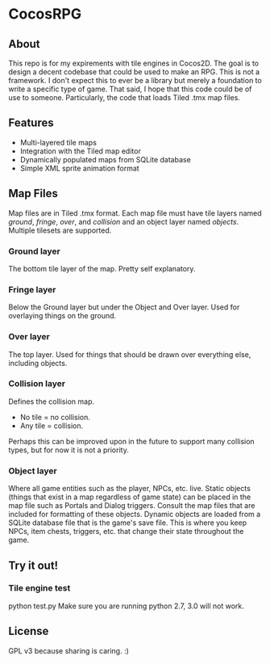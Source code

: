 CocosRPG
========

About
-----
This repo is for my expirements with tile engines in Cocos2D.
The goal is to design a decent codebase that could be used to make an RPG.
This is not a framework. I don't expect this to ever be a library but merely a foundation to write a specific type of game.
That said, I hope that this code could be of use to someone. Particularly, the code that loads Tiled .tmx map files.

Features
--------
* Multi-layered tile maps
* Integration with the Tiled map editor
* Dynamically populated maps from SQLite database
* Simple XML sprite animation format

Map Files
---------
Map files are in Tiled .tmx format.
Each map file must have tile layers named *ground*, *fringe*, *over*, and *collision* and an object layer named *objects*.
Multiple tilesets are supported.
### Ground layer
The bottom tile layer of the map. Pretty self explanatory.
### Fringe layer
Below the Ground layer but under the Object and Over layer.
Used for overlaying things on the ground.
### Over layer
The top layer.
Used for things that should be drawn over everything else, including objects.
### Collision layer
Defines the collision map.

* No tile = no collision.
* Any tile = collision.

Perhaps this can be improved upon in the future to support many collision types, but for now it is not a priority.
### Object layer
Where all game entities such as the player, NPCs, etc. live.
Static objects (things that exist in a map regardless of game state) can be placed in the map file such as Portals and Dialog triggers.
Consult the map files that are included for formatting of these objects.
Dynamic objects are loaded from a SQLite database file that is the game's save file. This is where you keep NPCs, item chests, triggers, etc. that change their state throughout the game.

Try it out!
-----------
### Tile engine test
python test.py
Make sure you are running python 2.7, 3.0 will not work.

License
-------
GPL v3 because sharing is caring. :)

